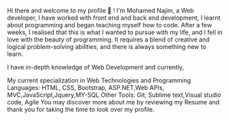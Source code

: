 Hi there and welcome to my profile 👋 !
I'm Mohamed Najim, a Web developer, I have worked with front end and back end development, I learnt about programming and began teaching myself how to code.
After a few weeks, I realised that this is what I wanted to pursue with my life, and I fell in love with the beauty of programming. It requires a blend of creative and logical problem-solving abilities, and there is always something new to learn.

I have in-depth knowledge of Web Development and currently, 

My current specialization in
Web Technologies and Programming Languages: HTML, CSS, Bootstrap, ASP.NET,Web APIs, MVC,JavaScript,Jquery,MY-SQL
Other Tools:  Git, Sublime text,Visual studio code, Agile
You may discover more about me by reviewing my Resume and thank you for taking the time to look over my profile.
